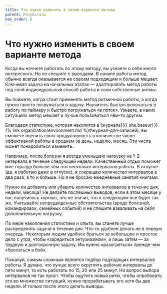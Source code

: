 ```yaml
---
title: Что нужно изменить в своем варианте метода
parent: Результаты
nav_order: 6
---
```


# Что нужно изменить в своем варианте метода

Когда вы начнете работать по этому методу, вы узнаете о себе много
интересного. Но не спешите с выводами. В начале работы метод обычно
всегда оказывается не совсем подходящим и больше мешает. Ключевая
задача на начальных этапах — адаптировать метод работы под свой
индивидуальный способ работы и свои собственные ритмы.

Вы поймете, когда стоит применять метод ритмичной работы, а когда
нужно просто погружаться в задачу. Научитесь быстро включаться в
работу по таймеру и быстро погружаться «в поток». Узнаете, в каких
ситуациях метод мешает и лучше пользоваться чем-то другим.

Благодаря статистике, которая накопится в [журнале]({{ site.baseurl
}}{% link organization/environment.md %}#журнал-для-записей), вы
сможете оценить свою продуктивность в количестве часов эффективной
работы в среднем за день, неделю, месяц. Эти числа может понадобиться
изменить.

Например, после болезни я всегда уменьшаю нагрузку на 1–2 интервала в
течение следующей недели. Качественный отдых поможет мне гораздо
больше чем эти несколько интервалов работы. В отпуске (да, я работаю
даже в отпуске), я сокращаю количество интервалов в два раза, а то и
больше. Но я не бросаю ежедневные занятия книгами.

Нужно ли добавить или убавить количество интервалов в течение дня,
недели, месяца? Не делайте поспешных выводов, если в этом месяце у вас
получилось хорошо, это не значит, что в следующем все будет так
же. Учитывайте непредвиденные обстоятельства (вроде болезней,
командировок, семейных событий) и не спешите взваливать на себя
дополнительную нагрузку.

По мере накопления статистики и опыта, вы станете лучше распределять
задачи в течение дня. Что-то удобнее делать не в первую
очередь. Некоторым людям удобнее браться за небольшое и простое дело с
утра, чтобы «зарядиться энтузиазмом», а лишь затем — за трудную и
долгосрочную задачу. Им нужно «разогреться» прежде чем «бросаться в
бой».

Пожалуй, самым сложным является подбор подходящих интервалов работы. Я
думаю, что лучше всего округлять рабочие интервалы до пяти минут, то
есть работать по 15, 20 или 25 минут. Но вопрос выбора интервалов не
так прост. Чтобы ощутить новый ритм, чтобы опробовать его во множестве
ситуаций, нужно прорабатывать его хотя бы две недели. И только после
этого делать выводы.
